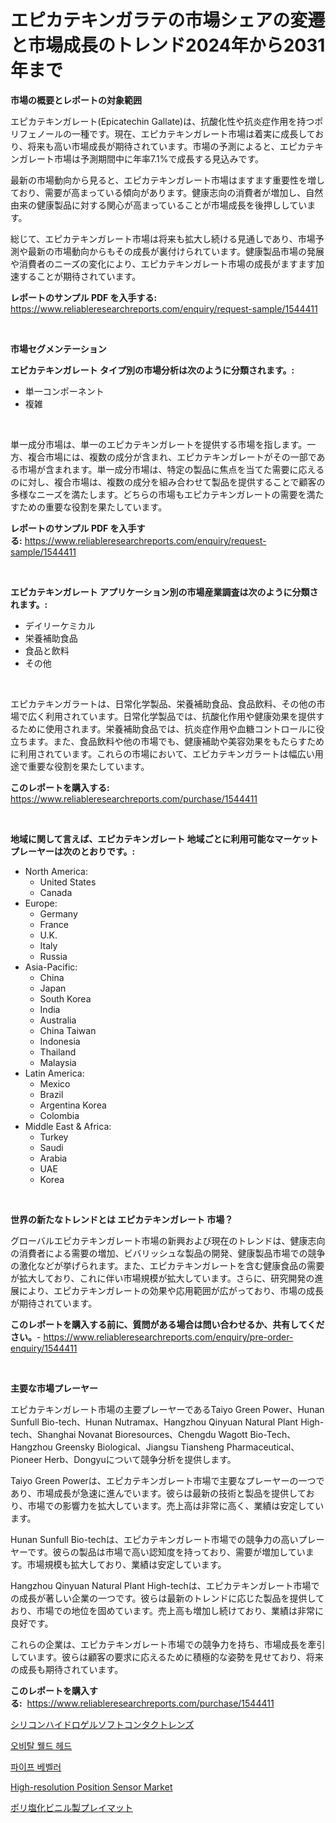 <p><h1>エピカテキンガラテの市場シェアの変遷と市場成長のトレンド2024年から2031年まで</h1></p><p><strong>市場の概要とレポートの対象範囲</strong></p>
<p><p>エピカテキンガレート(Epicatechin Gallate)は、抗酸化性や抗炎症作用を持つポリフェノールの一種です。現在、エピカテキンガレート市場は着実に成長しており、将来も高い市場成長が期待されています。市場の予測によると、エピカテキンガレート市場は予測期間中に年率7.1%で成長する見込みです。</p><p>最新の市場動向から見ると、エピカテキンガレート市場はますます重要性を増しており、需要が高まっている傾向があります。健康志向の消費者が増加し、自然由来の健康製品に対する関心が高まっていることが市場成長を後押ししています。</p><p>総じて、エピカテキンガレート市場は将来も拡大し続ける見通しであり、市場予測や最新の市場動向からもその成長が裏付けられています。健康製品市場の発展や消費者のニーズの変化により、エピカテキンガレート市場の成長がますます加速することが期待されています。</p></p>
<p><strong>レポートのサンプル PDF を入手する:</strong> <a href="https://www.reliableresearchreports.com/enquiry/request-sample/1544411">https://www.reliableresearchreports.com/enquiry/request-sample/1544411</a></p>
<p>&nbsp;</p>
<p><strong>市場セグメンテーション</strong></p>
<p><strong>エピカテキンガレート タイプ別の市場分析は次のように分類されます。:</strong></p>
<p><ul><li>単一コンポーネント</li><li>複雑</li></ul></p>
<p>&nbsp;</p>
<p><p>単一成分市場は、単一のエピカテキンガレートを提供する市場を指します。一方、複合市場には、複数の成分が含まれ、エピカテキンガレートがその一部である市場が含まれます。単一成分市場は、特定の製品に焦点を当てた需要に応えるのに対し、複合市場は、複数の成分を組み合わせて製品を提供することで顧客の多様なニーズを満たします。どちらの市場もエピカテキンガレートの需要を満たすための重要な役割を果たしています。</p></p>
<p><strong>レポートのサンプル PDF を入手する:</strong>&nbsp;<a href="https://www.reliableresearchreports.com/enquiry/request-sample/1544411">https://www.reliableresearchreports.com/enquiry/request-sample/1544411</a></p>
<p>&nbsp;</p>
<p><strong> エピカテキンガレート アプリケーション別の市場産業調査は次のように分類されます。:</strong></p>
<p><ul><li>デイリーケミカル</li><li>栄養補助食品</li><li>食品と飲料</li><li>その他</li></ul></p>
<p>&nbsp;</p>
<p><p>エピカテキンガラートは、日常化学製品、栄養補助食品、食品飲料、その他の市場で広く利用されています。日常化学製品では、抗酸化作用や健康効果を提供するために使用されます。栄養補助食品では、抗炎症作用や血糖コントロールに役立ちます。また、食品飲料や他の市場でも、健康補助や美容効果をもたらすために利用されています。これらの市場において、エピカテキンガラートは幅広い用途で重要な役割を果たしています。</p></p>
<p><strong>このレポートを購入する:</strong>&nbsp; <a href="https://www.reliableresearchreports.com/purchase/1544411">https://www.reliableresearchreports.com/purchase/1544411</a></p>
<p>&nbsp;</p>
<p><strong>地域に関して言えば、エピカテキンガレート 地域ごとに利用可能なマーケットプレーヤーは次のとおりです。:</strong></p>
<p><ul>
    <li>
        North America:
        <ul>
            <li>United States</li>
            <li>Canada</li>
        </ul>
    </li>
    <li>
        Europe:
        <ul>
            <li>Germany</li>
            <li>France</li>
            <li>U.K.</li>
            <li>Italy</li>
            <li>Russia</li>
        </ul>
    </li>
    <li>
        Asia-Pacific:
        <ul>
            <li>China</li>
            <li>Japan</li>
            <li>South Korea</li>
            <li>India</li>
            <li>Australia</li>
            <li>China Taiwan</li>
            <li>Indonesia</li>
            <li>Thailand</li>
            <li>Malaysia</li>
        </ul>
    </li>
    <li>
        Latin America:
        <ul>
            <li>Mexico</li>
            <li>Brazil</li>
            <li>Argentina Korea</li>
            <li>Colombia</li>
        </ul>
    </li>
    <li>
        Middle East & Africa:
        <ul>
            <li>Turkey</li>
            <li>Saudi</li>
            <li>Arabia</li>
            <li>UAE</li>
            <li>Korea</li>
        </ul>
    </li>
    </ul></p>
<p>&nbsp;</p>
<p><strong>世界の新たなトレンドとは エピカテキンガレート 市場？</strong></p>
<p><p>グローバルエピカテキンガレート市場の新興および現在のトレンドは、健康志向の消費者による需要の増加、ビバリッシュな製品の開発、健康製品市場での競争の激化などが挙げられます。また、エピカテキンガレートを含む健康食品の需要が拡大しており、これに伴い市場規模が拡大しています。さらに、研究開発の進展により、エピカテキンガレートの効果や応用範囲が広がっており、市場の成長が期待されています。</p></p>
<p><strong>このレポートを購入する前に、質問がある場合は問い合わせるか、共有してください。</strong>- <a href="https://www.reliableresearchreports.com/enquiry/pre-order-enquiry/1544411">https://www.reliableresearchreports.com/enquiry/pre-order-enquiry/1544411</a></p>
<p>&nbsp;</p>
<p><strong>主要な市場プレーヤー</strong></p>
<p><p>エピカテキンガレート市場の主要プレーヤーであるTaiyo Green Power、Hunan Sunfull Bio-tech、Hunan Nutramax、Hangzhou Qinyuan Natural Plant High-tech、Shanghai Novanat Bioresources、Chengdu Wagott Bio-Tech、Hangzhou Greensky Biological、Jiangsu Tiansheng Pharmaceutical、Pioneer Herb、Dongyuについて競争分析を提供します。</p><p>Taiyo Green Powerは、エピカテキンガレート市場で主要なプレーヤーの一つであり、市場成長が急速に進んでいます。彼らは最新の技術と製品を提供しており、市場での影響力を拡大しています。売上高は非常に高く、業績は安定しています。</p><p>Hunan Sunfull Bio-techは、エピカテキンガレート市場での競争力の高いプレーヤーです。彼らの製品は市場で高い認知度を持っており、需要が増加しています。市場規模も拡大しており、業績は安定しています。</p><p>Hangzhou Qinyuan Natural Plant High-techは、エピカテキンガレート市場での成長が著しい企業の一つです。彼らは最新のトレンドに応じた製品を提供しており、市場での地位を固めています。売上高も増加し続けており、業績は非常に良好です。</p><p>これらの企業は、エピカテキンガレート市場での競争力を持ち、市場成長を牽引しています。彼らは顧客の要求に応えるために積極的な姿勢を見せており、将来の成長も期待されています。</p></p>
<p><strong>このレポートを購入する:</strong>&nbsp;&nbsp;<a href="https://www.reliableresearchreports.com/purchase/1544411">https://www.reliableresearchreports.com/purchase/1544411</a></p>
<p><p><a href="https://github.com/CloydAbbott2023/Market-Research-Report-List-1/blob/main/204787213555.md">シリコンハイドロゲルソフトコンタクトレンズ</a></p><p><a href="https://github.com/vs2869dizt0/Market-Research-Report-List-1/blob/main/557737512392.md">오비탈 웰드 헤드</a></p><p><a href="https://github.com/Howaoole34545/Market-Research-Report-List-1/blob/main/658722712393.md">파이프 베벨러</a></p><p><a href="https://github.com/gdfhhhj/Market-Research-Report-List-3/blob/main/high-resolution-position-sensor-market.md">High-resolution Position Sensor Market</a></p><p><a href="https://github.com/AaronVargas43/Market-Research-Report-List-1/blob/main/626725013554.md">ポリ塩化ビニル製プレイマット</a></p></p>